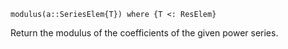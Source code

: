 ```
modulus(a::SeriesElem{T}) where {T <: ResElem}
```

Return the modulus of the coefficients of the given power series.
